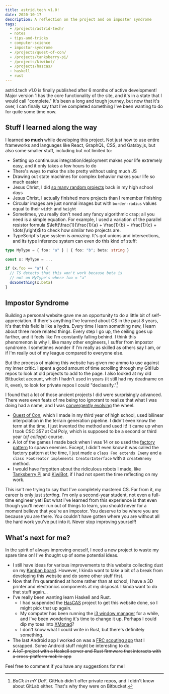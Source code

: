 ```yaml
---
title: astrid.tech v1.0!
date: 2020-10-17
description: A reflection on the project and on imposter syndrome
tags:
  - /projects/astrid-tech/
  - notes
  - tips-and-tricks
  - computer-science
  - impostor-syndrome
  - /projects/quest-of-con/
  - /projects/tanksberry-pi/
  - /projects/kiwibot/
  - /projects/hascas/
  - haskell
  - rust
---
```


astrid.tech v1.0 is finally published after 6 months of active development!
Major version 1 has the core functionality of the site, and it's in a state that
I would call "complete." It's been a long and tough journey, but now that it's
over, I can finally say that I've completed something I've been wanting to do
for quite some time now.

## Stuff I learned along the way

I learned **so much** while developing this project. Not just how to use entire
frameworks and languages like React, GraphQL, CSS, and Gatsby.js, but also some
smaller stuff, including but not limited to:

- Setting up continuous integration/deployment makes your life extremely easy,
  and it only takes a few hours to do
- There's ways to make the site pretty without using much JS
- Drawing out state machines for complex behavior makes your life so much easier
- Jesus Christ, I did [so many random projects](/projects/) back in my high
  school days
- Jesus Christ, I actually finished more projects than I remember finishing
- Circular images are just normal images but with `border-radius` values equal
  to their `width` and `height`
- Sometimes, you really don't need any fancy algorithmic crap; all you need is a
  simple equation. For example, I used a variation of the parallel resistor
  formula
  $\left(\frac{1}{\frac{1}{a} + \frac{1}{b} + \frac{1}{c} + \dots}\right)$ to
  check how similar two projects are.
- TypeScript's type system is _amazing._ It's got unions and intersections, and
  its type inference system can even do this kind of stuff:

```typescript
type MyType = { foo: "a" } | { foo: "b"; beta: string }

const x: MyType = ...

if (x.foo == "a") {
  // TS detects that this won't work because beta is
  // not on MyType's where foo = "a"
  doSomething(x.beta)
}
```

## Impostor Syndrome

Building a personal website gave me an opportunity to do a little bit of
self-appreciation. If there's anything I've learned about CS in the past 8
years, it's that this field is like a hydra. Every time I learn something new, I
learn about three more related things. Every step I go up, the ceiling goes up
farther, and it feels like I'm constantly falling behind. I think this
phenomenon is why I, like many other engineers, I suffer from impostor syndrome.
I sometimes wonder if I'm really as skilled as others say I am, or if I'm really
out of my league compared to everyone else.

But the process of making this website has given me ammo to use against my inner
critic. I spent a good amount of time scrolling through my GitHub repos to look
at old projects to add to the page. I also looked at my old Bitbucket account,
which I hadn't used in years (it still had my deadname on it, even), to look for
private repos I could "declassify."[^1]

I found that a lot of those ancient projects I did were surprisingly advanced.
There were even feats of me being too ignorant to realize that what I was doing
had a name, and I was
[convergently evolving](https://en.wikipedia.org/wiki/Convergent_evolution) the
wheel.

- [Quest of Con](/projects/quest-of-con), which I made in my third year of high
  school, used bilinear interpolation in the terrain generation pipeline. I
  didn't even know the term at the time, I just invented the method and used it!
  It came up when I took CSC 357 at Cal Poly, which is supposed to be a second
  or third year (_of college_) course.
- A lot of the games I made back when I was 14 or so used the
  [factory pattern](https://en.wikipedia.org/wiki/Factory_method_pattern) to
  spawn enemies. Except, I didn't even know it was called the factory pattern at
  the time, I just made a `class Foo extends Enemy` and a
  `class FooCreator implements CreatorInterface` with a `createEnemy` method.
- I would have forgotten about the ridiculous robots I made, like
  [Tanksberry Pi](/projects/tanksberry-pi/) and [KiwiBot](/projects/kiwibot/),
  if I had not spent the time reflecting on my work.

This isn't me trying to say that I've completely mastered CS. Far from it, my
career is only just _starting_. I'm only a second-year student, not even a
full-time engineer yet! But what I've learned from this experience is that even
though you'll never run out of things to learn, you should never for a moment
believe that you're an impostor. You deserve to be where you are because you are
there. You couldn't have gotten where you are without all the hard work you've
put into it. Never stop improving yourself!

## What's next for me?

In the spirit of always improving oneself, I need a new project to waste my
spare time on! I've thought up of some potential ideas.

- I still have ideas for various improvements to this website collecting dust on
  my [Kanban board](https://github.com/astridyu/astrid.tech/projects/1).
  However, I kinda want to take a bit of a break from developing this website
  and do some other stuff first.
- Now that I'm quarantined at home rather than at school, I have a 3D printer
  and electronics components at my disposal. I kinda want to do that stuff
  again...
- I've really been wanting learn Haskell and Rust.
  - I had suspended the [HasCAS](/projects/hascas/) project to get this website
    done, so I might pick that up again.
  - My computer has been running the [i3 window manager](https://i3wm.org/) for
    a while, and I've been wondering it's time to change it up. Perhaps I could
    dip my toes into [XMonad](https://xmonad.org/)?
  - I don't know what I could write in Rust, but there's definitely something.
- The last Android app I worked on was a
  [FRC scouting app](/projects/panther-scouting-app) that I scrapped. Some
  Android stuff might be interesting to do.
- ~~A IoT project with a Haskell server and Rust firmware that interacts with a
  cross-platform mobile app~~

Feel free to comment if you have any suggestions for me!

[^1]:
    _BaCk in mY DaY_, GitHub didn't offer private repos, and I didn't know about
    GitLab either. That's why they were on Bitbucket.
